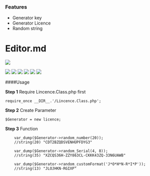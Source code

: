 ### Features

- Generator key
- Generator Licence
- Random string


# Editor.md

![](https://pbs.twimg.com/profile_images/1098844883471790080/CwQH3Z6I_400x400.png)

![](https://img.shields.io/github/stars/pandao/editor.md.svg) ![](https://img.shields.io/github/forks/pandao/editor.md.svg) ![](https://img.shields.io/github/tag/pandao/editor.md.svg) ![](https://img.shields.io/github/release/pandao/editor.md.svg) ![](https://img.shields.io/github/issues/pandao/editor.md.svg) ![](https://img.shields.io/bower/v/editor.md.svg)

####Usage

**Step 1** Require Lincence.Class.php first


    require_once __DIR__.'/Lincence.Class.php';

    
**Step 2** Create Parameter

    $Generator = new licence;
    
**Step 3** Function

		var_dump($Generator->random_number(20)); 
		//string(20) "CDT2BZQDSVENHUPFDYG3"

		var_dump($Generator->random_Serial(4, 8)); 
		//string(35) "XZCQS36H-ZZY863CL-CKKK43ZQ-33N6UAWB"

	 	var_dump($Generator->random_customFormat('J*O*H*N-R*I*P')); 
		//string(13) "JLOJHKN-RGIXP"
